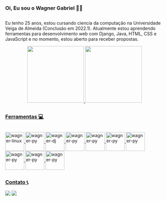 ### Oi, Eu sou o Wagner Gabriel 👋🏾
##
Eu tenho 25 anos, estou cursando ciencia da computação na Universidade Veiga de Almeida (Conclusão em 2022.1). Atualmente estou aprendendo ferramentas para desenvolvimento web com Django, Java, HTML, CSS e JavaScript e no momento, estou aberto para receber propostas.

<div align="center">
  <a href="https://github.com/wagnergbriel">
  <img height="180em" src="https://github-readme-stats.vercel.app/api?username=wagnergbriel&show_icons=true&theme=dark&include_all_commits=true&count_private=true"/>
  <img height="180em" src="https://github-readme-stats.vercel.app/api/top-langs/?username=wagnergbriel&layout=compact&langs_count=7&theme=dark"/>
</div>
  
##

### Ferramentas 💻
  <div style="display: inline_block"><br>
    <img align="center" alt="wagner-linux" height="60" width="60" src="https://cdn.jsdelivr.net/gh/devicons/devicon/icons/linux/linux-original.svg" />
    <img align="center" alt="wagner-py" height="60" width="60" src="https://cdn.jsdelivr.net/gh/devicons/devicon/icons/python/python-original.svg" />
    <img align="center" alt="wagner-dj" height="60" width="60" src="https://cdn.jsdelivr.net/gh/devicons/devicon/icons/django/django-original.svg" />
     <img align="center" alt="wagner-py" height="60" width="60" src="https://cdn.jsdelivr.net/gh/devicons/devicon/icons/html5/html5-original.svg" />
    <img align="center" alt="wagner-py" height="60" width="60" src="https://cdn.jsdelivr.net/gh/devicons/devicon/icons/css3/css3-original.svg" />
    <img align="center" alt="wagner-py" height="60" width="60" src="https://cdn.jsdelivr.net/gh/devicons/devicon/icons/javascript/javascript-original.svg" />
    <img align="center" alt="wagner-py" height="60" width="60" src="https://cdn.jsdelivr.net/gh/devicons/devicon/icons/docker/docker-original.svg" />
    <img align="center" alt="wagner-py" height="60" width="60" src="https://cdn.jsdelivr.net/gh/devicons/devicon/icons/vscode/vscode-original.svg" />
    <img align="center" alt="wagner-py" height="60" width="60" src="https://cdn.jsdelivr.net/gh/devicons/devicon/icons/git/git-original.svg" />
    <img align="center" alt="wagner-py" height="60" width="60" src="https://cdn.jsdelivr.net/gh/devicons/devicon/icons/java/java-original.svg" />
  </div>

  ##
### Contato 📞
  <div> 
  <a href = "mailto:wagnergabriel220596@gmail.com"><img src="https://img.shields.io/badge/-Gmail-%23333?style=for-the-badge&logo=gmail&logoColor=white" target="_blank"></a>
  <a href="https://www.linkedin.com/in/wagner-gabriel-dos-santos-silva-5b329715b/" target="_blank"><img src="https://img.shields.io/badge/-LinkedIn-%230077B5?style=for-the-badge&logo=linkedin&logoColor=white" target="_blank"></a> 
</div>
